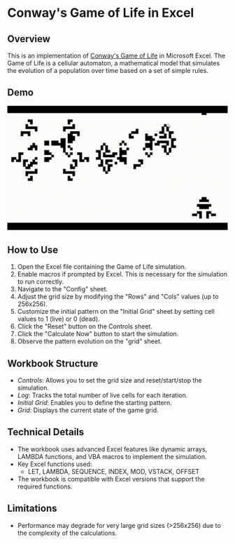 # Conway's Game of Life in Excel

## Overview
This is an implementation of [Conway's Game of Life](https://en.wikipedia.org/wiki/Conway%27s_Game_of_Life) in Microsoft Excel. The Game of Life is a cellular automaton, a mathematical model that simulates the evolution of a population over time based on a set of simple rules.

## Demo
![Game of Life Simulation](assets/game-of-life-simulation.gif)

## How to Use
1. Open the Excel file containing the Game of Life simulation.
2. Enable macros if prompted by Excel. This is necessary for the simulation to run correctly.
3. Navigate to the "Config" sheet.
4. Adjust the grid size by modifying the "Rows" and "Cols" values (up to 256x256).
5. Customize the initial pattern on the "Initial Grid" sheet by setting cell values to 1 (live) or 0 (dead).
6. Click the "Reset" button on the Controls sheet.
7. Click the "Calculate Now" button to start the simulation.
8. Observe the pattern evolution on the "grid" sheet.

## Workbook Structure
- *Controls*: Allows you to set the grid size and reset/start/stop the simulation.
- *Log*: Tracks the total number of live cells for each iteration.
- *Initial Grid*: Enables you to define the starting pattern.
- *Grid*: Displays the current state of the game grid.

## Technical Details
- The workbook uses advanced Excel features like dynamic arrays, LAMBDA functions, and VBA macros to implement the simulation.
- Key Excel functions used:
  - LET, LAMBDA, SEQUENCE, INDEX, MOD, VSTACK, OFFSET
- The workbook is compatible with Excel versions that support the required functions.

## Limitations
- Performance may degrade for very large grid sizes (>256x256) due to the complexity of the calculations.